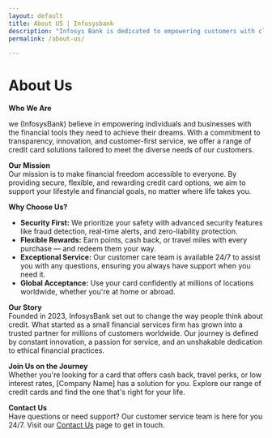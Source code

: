 ```yaml
---
layout: default
title: About US | Infosysbank
description: "Infosys Bank is dedicated to empowering customers with clear credit card comparisons. Visit our About Us section to learn more about our vision and services."
permalink: /about-us/

---
```



<div class="container py-5">
    <h1>About Us</h1>
    <p><strong>Who We Are</strong></p>
    <p>we (InfosysBank) believe in empowering individuals and businesses with the financial tools they need to achieve their dreams. With a commitment to transparency, innovation, and customer-first service, we offer a range of credit card solutions tailored to meet the diverse needs of our customers.</p>
    <p><strong>Our Mission</strong><br />Our mission is to make financial freedom accessible to everyone. By providing secure, flexible, and rewarding credit card options, we aim to support your lifestyle and financial goals, no matter where life takes you.</p>
    <p><strong>Why Choose Us?</strong></p>
    <ul>
    <li><strong>Security First:</strong> We prioritize your safety with advanced security features like fraud detection, real-time alerts, and zero-liability protection.</li>
    <li><strong>Flexible Rewards:</strong> Earn points, cash back, or travel miles with every purchase &mdash; and redeem them your way.</li>
    <li><strong>Exceptional Service:</strong> Our customer care team is available 24/7 to assist you with any questions, ensuring you always have support when you need it.</li>
    <li><strong>Global Acceptance:</strong> Use your card confidently at millions of locations worldwide, whether you're at home or abroad.</li>
    </ul>
    <p><strong>Our Story</strong><br />Founded in 2023, InfosysBank set out to change the way people think about credit. What started as a small financial services firm has grown into a trusted partner for millions of customers worldwide. Our journey is defined by constant innovation, a passion for service, and an unshakable dedication to ethical financial practices.</p>
    <p><strong>Join Us on the Journey</strong><br />Whether you're looking for a card that offers cash back, travel perks, or low interest rates, [Company Name] has a solution for you. Explore our range of credit cards and find the one that's right for your life.</p>
    <p><strong>Contact Us</strong><br />Have questions or need support? Our customer service team is here for you 24/7. Visit our <a href="/contact-us" rel="noopener">Contact Us</a> page to get in touch.</p>

</div>